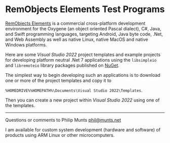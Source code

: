 RemObjects Elements Test Programs
=================================

[RemObjects Elements](https://www.elementscompiler.com/elements) is a
commercial cross-platform development environment for the Oxygene (an
object oriented Pascal dialect), C\#, Java, and Swift programming
languages, targeting Android, Java byte code, .Net, and Web Assembly as
well as native Linux, native MacOS and native Windows platforms.

Here are some *Visual Studio 2022* project templates and example
projects for developing platform neutral .Net 7 applications using
the `libsimpleio` and `libremoteio` library packages published on
[NuGet](https://www.nuget.org).

The simplest way to begin developing such an applications is to download
one or more of the project templates and copy it to

`%HOMEDRIVE%%HOMEPATH%\Documents\Visual Studio 2022\Templates`.

Then you can create a new project within *Visual Studio 2022* using one
of the templates.

------------------------------------------------------------------------

Questions or comments to Philip Munts <phil@munts.net>

I am available for custom system development (hardware and software) of
products using ARM Linux or other microcomputers.

